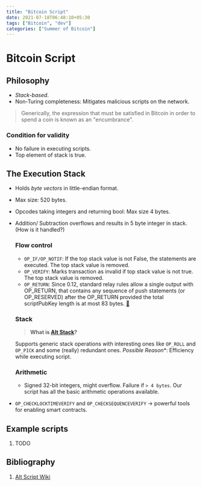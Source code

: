 ```yaml
---
title: "Bitcoin Script"
date: 2021-07-18T06:48:10+05:30
tags: ["Bitcoin", "dev"]
categories: ["Summer of Bitcoin"]
---
```


# Bitcoin Script 

<!-- <p style="text-align:right;"> By <em> Aman Rojjha </em> -->

## Philosophy

- *Stack-based*.
- Non-Turing completeness: Mitigates malicious scripts on the network.

> Generically, the expression that must be satisfied in Bitcoin in order to spend a coin is known as an "encumbrance". 

### Condition for validity

- No failure in executing scripts.
- Top element of stack is true.

## The Execution Stack

- Holds *byte vectors* in little-endian format. 
- Max size: 520 bytes.
- Opcodes taking integers and returning bool: Max size 4 bytes.
- Addition/ Subtraction overflows and results in 5 byte integer in stack. (How is it handled?)


    ### Flow control 

    - `OP_IF/OP_NOTIF`: If the top stack value is not False, the statements are executed. The top stack value is removed. 
    - `OP_VERIFY`: Marks transaction as invalid if top stack value is not true. The top stack value is removed. 
    - `OP_RETURN`: Since 0.12, standard relay rules allow a single output with OP_RETURN, that contains any sequence of push statements (or OP_RESERVED) after the OP_RETURN provided the total scriptPubKey length is at most 83 bytes. [🔗](https://bitcoin.org/en/release/v0.12.0?__cf_chl_jschl_tk__=add0ddcad785b83e0f504212e5ffc59c4096cbec-1626569012-0-Ad8Z-ZkdzSDDFfvzy9vWdEOdpHX9FjUJNpafVrKqvzuxyUdmV-0VFq8HYTGWZ6MNXHnEH7OB3N-NDqizGLINlTB1embMx9NpicH_xBA1Pxzfe1iQsbICOPGTapRnVgkyb2IjpKsyY3S8xN1WZ-T-OdAH8SRtos7bvLGm4z29tYs5GExZwDlh__Mjk6F_p59pYXdZnw3o6Qc_H_V4QfZ_-e1B_md0oOIELujVxNq5210orWxbOLOQ-RtnpC_A2_3qec1dHVVcmiBJxNIc1_l13MWZVsSRo9pnnaYRLJ3UNltFFTBMvZCgehSEv8WSi_TGftFJ7BWNBc-KFhaChGQpF33tDG895Q0780Dn34oE5Dcdfhft41cdZ3ZjlQZcLuy2Gm64AeI-IIhCal6UfLQJUkbLGGYLoErazH9YyEYsKUnc#relay-any-sequence-of-pushdatas-in-opreturn-outputs-now-allowed)

    ### Stack

    > **What is [Alt Stack](https://bitcoin.stackexchange.com/questions/32133/what-is-the-alt-stack)?**

    Supports generic stack operations with interesting ones like `OP_ROLL` and `OP_PICK` and some (really) redundant ones.
    *Possible Reason**: Efficiency while executing script.

    <!-- READ [🔗](http://www.csc.lsu.edu/~fchen/publications/papers/icdcs20-bitcoin.pdf) -->

    ### Arithmetic

    - Signed 32-bit integers, might overflow. Failure if `> 4 bytes`.
    Our script has all the basic arithmetic operations available.

- `OP_CHECKLOCKTIMEVERIFY` and `OP_CHECKSEQUENCEVERIFY` -> powerful tools for enabling smart contracts.

## Example scripts

1. TODO 

## Bibliography

1. [Alt Script Wiki](https://wiki.bitcoinsv.io/index.php/Script)
